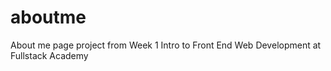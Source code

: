 # aboutme
About me page project from Week 1 Intro to Front End Web Development at Fullstack Academy

